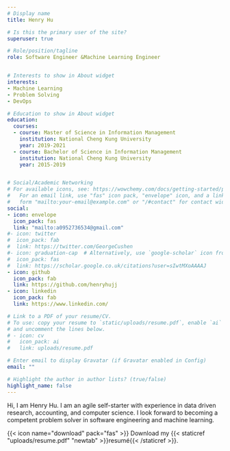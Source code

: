 ```yaml
---
# Display name
title: Henry Hu

# Is this the primary user of the site?
superuser: true

# Role/position/tagline
role: Software Engineer &Machine Learning Engineer 


# Interests to show in About widget
interests:
- Machine Learning
- Problem Solving
- DevOps

# Education to show in About widget
education:
  courses:
  - course: Master of Science in Information Management
    institution: National Cheng Kung University
    year: 2019-2021
  - course: Bachelor of Science in Information Management
    institution: National Cheng Kung University
    year: 2015-2019


# Social/Academic Networking
# For available icons, see: https://wowchemy.com/docs/getting-started/page-builder/#icons
#   For an email link, use "fas" icon pack, "envelope" icon, and a link in the
#   form "mailto:your-email@example.com" or "/#contact" for contact widget.
social:
- icon: envelope
  icon_pack: fas
  link: "mailto:a0952736534@gmail.com"
#- icon: twitter
#  icon_pack: fab
#  link: https://twitter.com/GeorgeCushen
#- icon: graduation-cap  # Alternatively, use `google-scholar` icon from `ai` icon pack
#  icon_pack: fas
#  link: https://scholar.google.co.uk/citations?user=sIwtMXoAAAAJ
- icon: github
  icon_pack: fab
  link: https://github.com/henryhujj
- icon: linkedin
  icon_pack: fab
  link: https://www.linkedin.com/

# Link to a PDF of your resume/CV.
# To use: copy your resume to `static/uploads/resume.pdf`, enable `ai` icons in `params.toml`, 
# and uncomment the lines below.
# - icon: cv
#   icon_pack: ai
#   link: uploads/resume.pdf

# Enter email to display Gravatar (if Gravatar enabled in Config)
email: ""

# Highlight the author in author lists? (true/false)
highlight_name: false
---
```


Hi, I am Henry Hu. I am an agile self-starter with experience in data driven research, accounting, and computer science. I look forward to becoming a competent problem solver in software engineering and machine learning.

{{< icon name="download" pack="fas" >}} Download my {{< staticref "uploads/resume.pdf" "newtab" >}}resumé{{< /staticref >}}.
